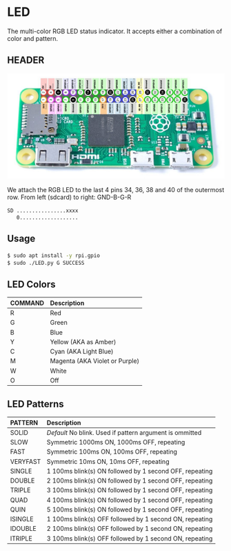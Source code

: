 # LED

The multi-color RGB LED status indicator.  It accepts either a combination of color and pattern.

## HEADER


![Raspberry Pi Zero W GPIO Header Pinout](pi0w-pinout.jpg)

We attach the RGB LED to the last 4 pins 34, 36, 38 and 40 of the outermost row.
From left (sdcard) to right: GND-B-G-R

```
SD ................xxxx
   0...................
```

## Usage

```bash
$ sudo apt install -y rpi.gpio
$ sudo ./LED.py G SUCCESS

```

## LED Colors

| COMMAND | Description                    |
| :------ | :----------------------------- |
| R       | Red                            |
| G       | Green                          |
| B       | Blue                           |
| Y       | Yellow (AKA as Amber)          |
| C       | Cyan (AKA Light Blue)          |
| M       | Magenta (AKA Violet or Purple) |
| W       | White                          |
| O       | Off                            |

## LED Patterns

| PATTERN  | Description                                              |
| :------- | :------------------------------------------------------- |
| SOLID    | *Default* No blink. Used if pattern argument is ommitted |
| SLOW     | Symmetric 1000ms ON, 1000ms OFF, repeating               |
| FAST     | Symmetric 100ms ON, 100ms OFF, repeating                 |
| VERYFAST | Symmetric 10ms ON, 10ms OFF, repeating                   |
| SINGLE   | 1 100ms blink(s) ON followed by 1 second OFF, repeating  |
| DOUBLE   | 2 100ms blink(s) ON followed by 1 second OFF, repeating  |
| TRIPLE   | 3 100ms blink(s) ON followed by 1 second OFF, repeating  |
| QUAD     | 4 100ms blink(s) ON followed by 1 second OFF, repeating  |
| QUIN     | 5 100ms blink(s) ON followed by 1 second OFF, repeating  |
| ISINGLE  | 1 100ms blink(s) OFF followed by 1 second ON, repeating  |
| IDOUBLE  | 2 100ms blink(s) OFF followed by 1 second ON, repeating  |
| ITRIPLE  | 3 100ms blink(s) OFF followed by 1 second ON, repeating  |